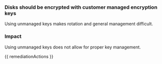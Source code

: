 
### Disks should be encrypted with customer managed encryption keys

Using unmanaged keys makes rotation and general management difficult.

### Impact
Using unmanaged keys does not allow for proper key management.

<!-- DO NOT CHANGE -->
{{ remediationActions }}

